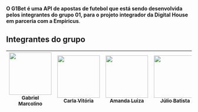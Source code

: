 **O G1Bet é uma API de apostas de futebol que está sendo desenvolvida pelos integrantes do grupo 01, para o projeto integrador da Digital House em parceria com a Empiricus**.

## Integrantes do grupo

| [<img src="https://avatars.githubusercontent.com/u/61991357?v=4" width=115><br><sub>Gabriel Marcolino</sub>](https://github.com/GabrielMR360) | [<img src="https://avatars.githubusercontent.com/u/107211940?s=421&v=4" width=115><br><sub>Carla Vitória</sub>](https://github.com/Carla-Vitoria) | [<img src="https://avatars.githubusercontent.com/u/104176853?v=4" width=115><br><sub>Amanda Luiza</sub>](https://github.com/amandailg) | [<img src="https://avatars.githubusercontent.com/u/95377180?v=4" width=115><br><sub>Júlio Batista</sub>](https://github.com/iamjuliobatista) |
| :-------------------------------------------------------------------------------------------------------------------------------------------: | :-----------------------------------------------------------------------------------------------------------------------------------------------: | :------------------------------------------------------------------------------------------------------------------------------------: | :------------------------------------------------------------------------------------------------------------------------------------------: |